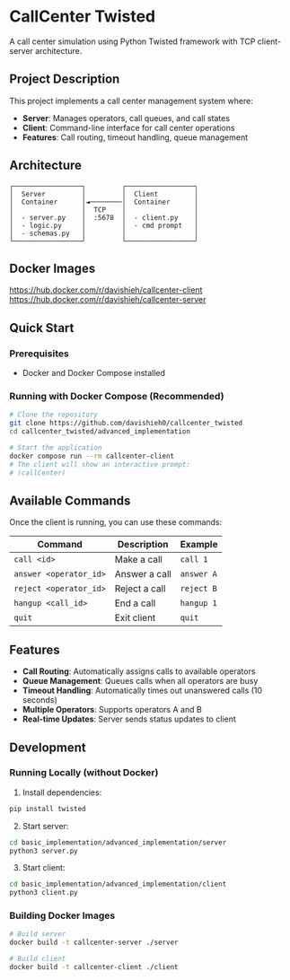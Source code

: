 # CallCenter Twisted

A call center simulation using Python Twisted framework with TCP client-server architecture.

## Project Description

This project implements a call center management system where:
- **Server**: Manages operators, call queues, and call states
- **Client**: Command-line interface for call center operations
- **Features**: Call routing, timeout handling, queue management

## Architecture

```
┌─────────────────┐         ┌─────────────────┐
│  Server         │         │  Client         │
│  Container      │◄────────│  Container      │
│                 │  TCP    │                 │
│  - server.py    │  :5678  │  - client.py    │
│  - logic.py     │         │  - cmd prompt   │
│  - schemas.py   │         │                 │
└─────────────────┘         └─────────────────┘
```
## Docker Images
https://hub.docker.com/r/davishieh/callcenter-client
https://hub.docker.com/r/davishieh/callcenter-server
## Quick Start

### Prerequisites
- Docker and Docker Compose installed

### Running with Docker Compose (Recommended)

```bash
# Clone the repository
git clone https://github.com/davishieh0/callcenter_twisted
cd callcenter_twisted/advanced_implementation  

# Start the application
docker compose run --rm callcenter-client
# The client will show an interactive prompt:
# (callCenter) 
```

## Available Commands

Once the client is running, you can use these commands:

| Command | Description | Example |
|---------|-------------|---------|
| `call <id>` | Make a call | `call 1` |
| `answer <operator_id>` | Answer a call | `answer A` |
| `reject <operator_id>` | Reject a call | `reject B` |
| `hangup <call_id>` | End a call | `hangup 1` |
| `quit` | Exit client | `quit` |


## Features

- **Call Routing**: Automatically assigns calls to available operators
- **Queue Management**: Queues calls when all operators are busy
- **Timeout Handling**: Automatically times out unanswered calls (10 seconds)
- **Multiple Operators**: Supports operators A and B
- **Real-time Updates**: Server sends status updates to client

## Development

### Running Locally (without Docker)

1. Install dependencies:
```bash
pip install twisted
```

2. Start server:
```bash
cd basic_implementation/advanced_implementation/server
python3 server.py
```

3. Start client:
```bash
cd basic_implementation/advanced_implementation/client
python3 client.py
```

### Building Docker Images

```bash
# Build server
docker build -t callcenter-server ./server

# Build client  
docker build -t callcenter-client ./client
```
